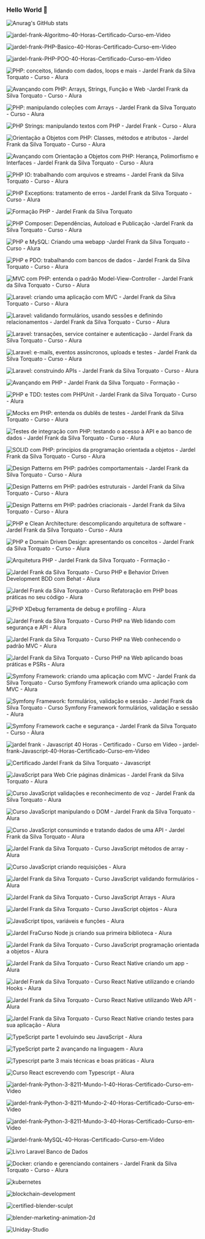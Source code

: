 ### Hello World 👋

![Anurag's GitHub stats](https://github-readme-stats.vercel.app/api?username=frankjardel&show_icons=true&theme=github_dark)

<!--
**frankjardel/frankjardel** is a ✨ _special_ ✨ repository because its `README.md` (this file) appears on your GitHub profile.

Here are some ideas to get you started:

- 🔭 I’m currently working on ...
- 🌱 I’m currently learning ...
- 👯 I’m looking to collaborate on ...
- 🤔 I’m looking for help with ...
- 💬 Ask me about ...
- 📫 How to reach me: ...
- 😄 Pronouns: ...
- ⚡ Fun fact: ...
-->

![jardel-frank-Algoritmo-40-Horas-Certificado-Curso-em-Video](https://user-images.githubusercontent.com/14333871/192124449-61f050fa-c699-43dc-b2a2-d5422b2a0427.jpg)

![jardel-frank-PHP-Basico-40-Horas-Certificado-Curso-em-Video](https://user-images.githubusercontent.com/14333871/192124510-5f4a126d-16eb-4764-891f-4b12530bf55d.jpg)

![jardel-frank-PHP-POO-40-Horas-Certificado-Curso-em-Video](https://user-images.githubusercontent.com/14333871/192124513-47d13b1a-1d29-42f8-b428-b002778fc6c1.jpg)

![PHP: conceitos, lidando com dados, loops e mais - Jardel Frank da Silva Torquato - Curso - Alura](https://user-images.githubusercontent.com/14333871/198165564-720bb72e-b164-4fff-befe-34a060853464.jpg)

![Avançando com PHP: Arrays, Strings, Função e Web -Jardel Frank da Silva Torquato - Curso - Alura](https://user-images.githubusercontent.com/14333871/198182309-5a401ee1-830a-4a18-ad42-87dbdd669ecd.jpg)

![PHP: manipulando coleções com Arrays - Jardel Frank da Silva Torquato - Curso - Alura](https://user-images.githubusercontent.com/14333871/198420747-5294dde7-525f-43a9-bd94-2f7972ac0555.jpg)

![PHP Strings: manipulando textos com PHP - Jardel Frank - Curso - Alura](https://user-images.githubusercontent.com/14333871/198725321-7ce581c6-e1e1-4091-b693-102c1fe76787.jpg)

![Orientação a Objetos com PHP: Classes, métodos e atributos - Jardel Frank da Silva Torquato - Curso - Alura](https://user-images.githubusercontent.com/14333871/198847453-105855ec-1afd-4eb0-b024-92261527b41c.jpg)

![Avançando com Orientação a Objetos com PHP: Herança, Polimorfismo e Interfaces - Jardel Frank da Silva Torquato - Curso - Alura](https://user-images.githubusercontent.com/14333871/198920707-0fb89889-a2d3-4b09-9f2d-29234d0809b7.jpg)

![PHP IO: trabalhando com arquivos e streams - Jardel Frank da Silva Torquato - Curso - Alura](https://user-images.githubusercontent.com/14333871/199349261-f6dcbb24-754d-4ed0-9451-2897665c05fb.jpg)

![PHP Exceptions: tratamento de erros - Jardel Frank da Silva Torquato - Curso - Alura](https://user-images.githubusercontent.com/14333871/199384033-4ab7a366-7ed5-43a8-af56-e96505fd1307.jpg)

![Formação PHP - Jardel Frank da Silva Torquato](https://user-images.githubusercontent.com/14333871/199384080-d5c55824-d96d-4a57-89f3-4d2d802fb10f.jpg)

![PHP Composer: Dependências, Autoload e Publicação -Jardel Frank da Silva Torquato - Curso - Alura](https://user-images.githubusercontent.com/14333871/199650448-7a4e6e90-dd23-4820-b166-474b92121f15.jpg)

![PHP e MySQL: Criando uma webapp -Jardel Frank da Silva Torquato - Curso - Alura](https://user-images.githubusercontent.com/14333871/200334664-65126e79-008b-4b4f-bd34-eceef106d16d.jpg)

![PHP e PDO: trabalhando com bancos de dados - Jardel Frank da Silva Torquato - Curso - Alura](https://user-images.githubusercontent.com/14333871/200334757-8ed0cb49-6378-4264-b401-9d0b0c05127e.jpg)

![MVC com PHP: entenda o padrão Model-View-Controller - Jardel Frank da Silva Torquato - Curso - Alura](https://user-images.githubusercontent.com/14333871/200963828-3d5cdf75-2dc4-4c32-b0e8-954c0b8b9b0e.jpg)

![Laravel: criando uma aplicação com MVC - Jardel Frank da Silva Torquato - Curso - Alura](https://user-images.githubusercontent.com/14333871/201234348-7de084c6-2071-4aec-b11e-73308e9b82c7.jpg)

![Laravel: validando formulários, usando sessões e definindo relacionamentos - Jardel Frank da Silva Torquato - Curso - Alura](https://user-images.githubusercontent.com/14333871/201399761-696a5f17-015c-48fa-a2ab-6449e2184568.jpg)

![Laravel: transações, service container e autenticação - Jardel Frank da Silva Torquato - Curso - Alura](https://user-images.githubusercontent.com/14333871/201481023-3cafef74-9b1d-448f-94a7-16feaec7c671.jpg)

![Laravel: e-mails, eventos assíncronos, uploads e testes - Jardel Frank da Silva Torquato - Curso - Alura](https://user-images.githubusercontent.com/14333871/201502379-25dcfbe9-21f8-4b92-9441-8e7477c37749.jpg)

![Laravel: construindo APIs - Jardel Frank da Silva Torquato - Curso - Alura](https://user-images.githubusercontent.com/14333871/201546495-c03f8719-e1b0-4749-ad3e-dae0ecd54560.jpg)

![Avançando em PHP - Jardel Frank da Silva Torquato - Formação -](https://user-images.githubusercontent.com/14333871/201546500-5c39f16c-ba5e-443c-abc0-ff7b70bb1dc9.jpg)

![PHP e TDD: testes com PHPUnit - Jardel Frank da Silva Torquato - Curso - Alura](https://user-images.githubusercontent.com/14333871/202286149-ade543a2-549a-47e3-9f94-06a6ceaebc81.jpg)

![Mocks em PHP: entenda os dublês de testes - Jardel Frank da Silva Torquato - Curso - Alura](https://user-images.githubusercontent.com/14333871/202729698-0a80538f-0029-4de0-bc83-3122c04beae9.jpg)

![Testes de integração com PHP: testando o acesso à API e ao banco de dados - Jardel Frank da Silva Torquato - Curso - Alura](https://user-images.githubusercontent.com/14333871/205447328-01d780fe-8cb4-46ee-99ea-eb8980f32d32.jpg)

![SOLID com PHP: princípios da programação orientada a objetos - Jardel Frank da Silva Torquato - Curso - Alura](https://user-images.githubusercontent.com/14333871/206298584-c7eb9962-94e5-4c0a-bc35-f01431f9e448.jpg)

![Design Patterns em PHP: padrões comportamentais - Jardel Frank da Silva Torquato - Curso - Alura](https://user-images.githubusercontent.com/14333871/207342201-f370bcf9-17f4-4f32-a1e2-a676d0a7adb8.jpg)

![Design Patterns em PHP: padrões estruturais - Jardel Frank da Silva Torquato - Curso - Alura](https://user-images.githubusercontent.com/14333871/207999429-5fa6f80d-0f79-458b-923d-d83604004739.jpg)

![Design Patterns em PHP: padrões criacionais - Jardel Frank da Silva Torquato - Curso - Alura](https://user-images.githubusercontent.com/14333871/208220475-43b4356b-3563-4abe-a7f1-bec83e85cea2.jpg)

![PHP e Clean Architecture: descomplicando arquitetura de software - Jardel Frank da Silva Torquato - Curso - Alura](https://user-images.githubusercontent.com/14333871/208271290-6d22de42-05a8-451e-8bc7-1d0a4751b5b3.jpg)

![PHP e Domain Driven Design: apresentando os conceitos - Jardel Frank da Silva Torquato - Curso - Alura](https://user-images.githubusercontent.com/14333871/208559380-619b9cc5-b3da-4ea7-9fc1-7d001a725f48.jpg)

![Arquitetura PHP - Jardel Frank da Silva Torquato - Formação -](https://user-images.githubusercontent.com/14333871/208562411-400f9dac-6d6b-443f-97fd-78859b970c05.jpg)

![Jardel Frank da Silva Torquato - Curso PHP e Behavior Driven Development BDD com Behat - Alura](https://github.com/frankjardel/frankjardel/assets/14333871/4e8c790a-773d-45f0-b60b-65ebdf6b3d77)

![Jardel Frank da Silva Torquato - Curso Refatoração em PHP boas práticas no seu código - Alura](https://github.com/frankjardel/frankjardel/assets/14333871/d526acd8-1201-4355-bfbd-b8e2a36cd3b3)

![PHP XDebug ferramenta de debug e profiling - Alura](https://github.com/frankjardel/frankjardel/assets/14333871/d9717a85-e521-4585-b945-3bca09ed0ee0)

![Jardel Frank da Silva Torquato - Curso PHP na Web lidando com segurança e API - Alura](https://github.com/frankjardel/frankjardel/assets/14333871/fa5d50a5-0f4f-4afd-8d58-ea7aa96e81c7)

![Jardel Frank da Silva Torquato - Curso PHP na Web conhecendo o padrão MVC - Alura](https://github.com/frankjardel/frankjardel/assets/14333871/b0ee6c22-e9de-441d-88f1-5404dbe3a39d)

![Jardel Frank da Silva Torquato - Curso PHP na Web aplicando boas práticas e PSRs - Alura](https://github.com/frankjardel/frankjardel/assets/14333871/4700c884-4a52-4ffd-9629-e3b4f778c0a7)

![Symfony Framework: criando uma aplicação com MVC - Jardel Frank da Silva Torquato - Curso Symfony Framework criando uma aplicação com MVC - Alura](https://user-images.githubusercontent.com/14333871/209208946-185f5bcf-dece-481f-9e5b-ddc0affc30f6.jpg)

![Symfony Framework: formulários, validação e sessão - Jardel Frank da Silva Torquato - Curso Symfony Framework formulários, validação e sessão - Alura](https://user-images.githubusercontent.com/14333871/209414591-5048aca5-2457-47e1-bda5-a8b2ea1f5c8f.jpg)

![Symfony Framework cache e segurança - Jardel Frank da Silva Torquato - Curso  - Alura](https://user-images.githubusercontent.com/14333871/209493801-b5844bd0-d6e5-4b5e-830d-0243a8161e70.jpg)

![jardel frank - Javascript  40 Horas  - Certificado - Curso em Vídeo - jardel-frank-Javascript-40-Horas-Certificado-Curso-em-Video](https://user-images.githubusercontent.com/14333871/192124570-3324394c-214b-4a9d-bbe3-32883b8fef26.jpg)

![Certificado Jardel Frank da Silva Torquato - Javascript](https://user-images.githubusercontent.com/14333871/192124593-19fccab3-facb-4274-820c-6d3106679f02.jpg)

![JavaScript para Web Crie páginas dinâmicas - Jardel Frank da Silva Torquato - Alura](https://user-images.githubusercontent.com/14333871/210451098-f838f81b-2ba4-4177-8378-abda9e6287c2.jpg)

![Curso JavaScript validações e reconhecimento de voz - Jardel Frank da Silva Torquato - Alura](https://user-images.githubusercontent.com/14333871/210451100-f5e4edfd-038c-4aec-886c-91126fad6eb4.jpg)

![Curso JavaScript manipulando o DOM - Jardel Frank da Silva Torquato - Alura](https://user-images.githubusercontent.com/14333871/210451103-3d03fbb3-f3a7-485f-973c-9bf350dbc714.jpg)

![Curso JavaScript consumindo e tratando dados de uma API - Jardel Frank da Silva Torquato - Alura](https://user-images.githubusercontent.com/14333871/210632155-ae65bfbc-4052-4526-8147-430ddf7a03db.jpg)

![Jardel Frank da Silva Torquato - Curso JavaScript métodos de array - Alura](https://user-images.githubusercontent.com/14333871/210916787-814d34f6-9bdd-46a3-b1f2-d0a604f859d2.jpg)

![Curso JavaScript criando requisições - Alura](https://user-images.githubusercontent.com/14333871/211244468-1a7dd577-1d69-4d64-975d-1df7bddd4dd1.jpg)

![Jardel Frank da Silva Torquato - Curso JavaScript validando formulários - Alura](https://user-images.githubusercontent.com/14333871/211942068-ae214a93-6d78-4379-b70b-b4a56d0b1c60.jpg)

![Jardel Frank da Silva Torquato - Curso JavaScript Arrays - Alura](https://user-images.githubusercontent.com/14333871/236720099-c5aa75a5-c056-4500-bb21-35cc4fc76d6b.png)

![Jardel Frank da Silva Torquato - Curso JavaScript objetos - Alura](https://github.com/frankjardel/frankjardel/assets/14333871/5bc70bdc-2488-4e98-99af-b81bad89f6c7)

![JavaScript tipos, variáveis e funções - Alura](https://user-images.githubusercontent.com/14333871/212374507-7157e8ee-54a3-473f-ad2c-65b89c4fbed7.jpg)

![Jardel FraCurso Node js criando sua primeira biblioteca - Alura](https://user-images.githubusercontent.com/14333871/213339724-546bcd2f-1d2b-4f0f-ac5b-356907da4365.jpg)

![Jardel Frank da Silva Torquato - Curso JavaScript programação orientada a objetos - Alura](https://user-images.githubusercontent.com/14333871/214368084-ea431d34-c63b-4605-a601-e10aa096abfa.png)

![Jardel Frank da Silva Torquato - Curso React Native criando um app - Alura](https://user-images.githubusercontent.com/14333871/215495342-435308b1-3d2b-46e0-a411-8dbf4e4d7c54.jpg)

![Jardel Frank da Silva Torquato - Curso React Native utilizando e criando Hooks - Alura](https://user-images.githubusercontent.com/14333871/216737230-f14f7f62-e7a8-4f1c-a018-41b92f2e9df0.jpg)

![Jardel Frank da Silva Torquato - Curso React Native utilizando Web API - Alura](https://user-images.githubusercontent.com/14333871/220238558-f791fab8-c0c8-4e4c-a802-f5403e962973.jpg)

![Jardel Frank da Silva Torquato - Curso React Native criando testes para sua aplicação - Alura](https://user-images.githubusercontent.com/14333871/221183399-24182f66-d8f4-46d0-b0fc-f601837f93fc.jpg)

![TypeScript parte 1 evoluindo seu JavaScript - Alura](https://user-images.githubusercontent.com/14333871/233655875-f00500c4-2b7a-453d-90f4-473c5d363d9a.jpg)

![TypeScript parte 2 avançando na linguagem - Alura](https://user-images.githubusercontent.com/14333871/233785485-1e0461df-3b90-4a8d-ba36-57c901c14710.jpg)

![Typescript parte 3 mais técnicas e boas práticas - Alura](https://user-images.githubusercontent.com/14333871/234143245-07933f00-eee1-402c-8830-2567d61bd5a9.jpg)

![Curso React escrevendo com Typescript - Alura](https://user-images.githubusercontent.com/14333871/234939264-58016c92-42b7-40d8-aa2e-46fb9a10bd52.jpg)

![jardel-frank-Python-3-8211-Mundo-1-40-Horas-Certificado-Curso-em-Video](https://user-images.githubusercontent.com/14333871/195738865-4b17a6ae-606e-4335-a7d4-76450d726dd6.jpg)

![jardel-frank-Python-3-8211-Mundo-2-40-Horas-Certificado-Curso-em-Video](https://user-images.githubusercontent.com/14333871/195929548-da145407-2c3a-4e36-b4ed-5f76763d688b.jpg)

![jardel-frank-Python-3-8211-Mundo-3-40-Horas-Certificado-Curso-em-Video](https://user-images.githubusercontent.com/14333871/196297749-5c24458c-c2ac-4754-93b9-67d5a1524654.jpg)

![jardel-frank-MySQL-40-Horas-Certificado-Curso-em-Video](https://user-images.githubusercontent.com/14333871/193376919-ce177cca-2290-47f1-bb32-2b4299608b22.jpg)

![Livro Laravel Banco de Dados](https://user-images.githubusercontent.com/14333871/192124611-953b571b-7b7f-4a51-8635-05e2fbe5fde9.jpg)

![Docker: criando e gerenciando containers - Jardel Frank da Silva Torquato - Curso - Alura](https://user-images.githubusercontent.com/14333871/202877770-990f5ce7-e9ec-4ac5-b7ef-56706e66fc08.jpg)

![kubernetes](https://user-images.githubusercontent.com/14333871/192124620-58748fe1-3bd3-4810-8c2f-28bb6fa72d8a.jpg)

![blockchain-development](https://user-images.githubusercontent.com/14333871/192124640-dff4224c-1541-4f50-abd9-55ea19afe311.jpg)

![certified-blender-sculpt](https://user-images.githubusercontent.com/14333871/192124663-757a88c2-47b8-4d0a-8ed6-21ce79916628.jpg)

![blender-marketing-animation-2d](https://user-images.githubusercontent.com/14333871/192124688-a6833618-737d-4a5e-bc6a-43846aefc063.jpg)

![Uniday-Studio](https://user-images.githubusercontent.com/14333871/193377173-c0cef63f-fe75-4d48-aa63-85c97155fe7b.jpg)










